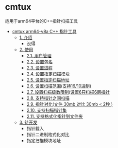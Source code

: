 # cmtux
适用于arm64平台的C++指针扫描工具

- [cmtux arm64-v8a C++ 指针工具](#cmtux-arm64-v8a-c-指针工具)
    - [1. 介绍](#1-介绍)
        - 没得
    - [2. 使用](#2-使用)
        - [2.1. 用户管理](#21-用户管理)
        - [2.2. 设置包名](#22-设置包名)
        - [2.3. 设置进程](#23-设置进程)
        - [2.4. 设置指定扫描模块](#24-设置指定扫描模块)
        - [2.5. 设置指定扫描地址](#25-设置指定扫描地址)
        - [2.6. 设置扫描范围(支持16/10进制)](#26-设置扫描范围)
        - [2.7. 设置扫描级数限制(设置6只扫描6层指针](#27-设置扫描级数限制)
        - [2.8. 支持指针之间扫描](#28-支持指针之间扫描)
        - [2.9. 指针对比(文件 30mb 对比 30mb < 2秒 )](#29-指针对比)
        - [2.10. 支持扫描指针集](#210-支持扫描指针集)
        - [2.11. 支持格式化指针到文件夹](#210-支持格式化指针到文件夹)
    - [3. 待开发](#3-使用)
        -  指针载入
        -  指针二进制格式化对比
        -  指定扫描模块地址